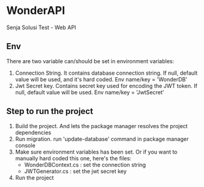# WonderAPI
Senja Solusi Test - Web API

## Env
There are two variable can/should be set in environment variables:
1. Connection String. 
   It contains database connection string. If null, default value will be used, and it's hard coded.
   Env name/key = 'WonderDB'
2. Jwt Secret key.
   Contains secret key used for encoding the JWT token. If null, default value will be used.
   Env name/key = 'JwtSecret'

## Step to run the project
1. Build the project. And lets the package manager resolves the project dependencies
2. Run migration. run 'update-database' command in package manager console
3. Make sure environment variables has been set.
   Or if you want to manually hard coded this one, here's the files:
   - WonderDBContext.cs : set the connection string
   - JWTGenerator.cs : set the jwt secret key
4. Run the project
